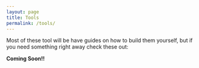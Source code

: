 ```yaml
---
layout: page
title: Tools
permalink: /tools/
---
```


Most of these tool will be have guides on how to build them yourself, but if you need something right away check these out:

**Coming Soon!!**
